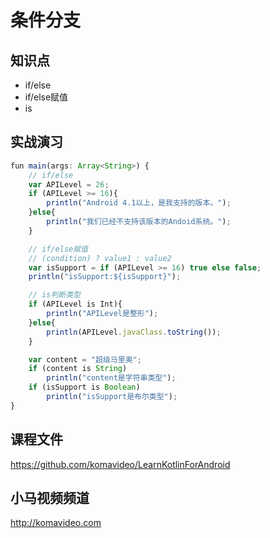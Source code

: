 条件分支
=======

## 知识点

* if/else
* if/else赋值
* is

## 实战演习

~~~js
fun main(args: Array<String>) {
    // if/else
    var APILevel = 26;
    if (APILevel >= 16){
        println("Android 4.1以上，是我支持的版本。");
    }else{
        println("我们已经不支持该版本的Andoid系统。");
    }

    // if/else赋值
    // (condition) ? value1 : value2
    var isSupport = if (APILevel >= 16) true else false;
    println("isSupport:${isSupport}");

    // is判断类型
    if (APILevel is Int){
        println("APILevel是整形");
    }else{
        println(APILevel.javaClass.toString());
    }

    var content = "超级马里奥";
    if (content is String)
        println("content是字符串类型");
    if (isSupport is Boolean)
        println("isSupport是布尔类型");
}
~~~

## 课程文件

https://github.com/komavideo/LearnKotlinForAndroid

## 小马视频频道

http://komavideo.com

